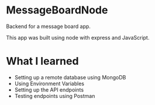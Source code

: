 # MessageBoardNode

Backend for a message board app.

This app was built using node with express and JavaScript.

# What I learned

* Setting up a remote database using MongoDB
* Using Environment Variables
* Setting up the API endpoints
* Testing endpoints using Postman
